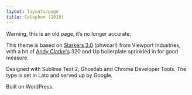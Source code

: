 ```yaml
---
layout: layouts/page
title: Colophon (2010)
---
```


Warning, this is an old page, it’s no longer accurate.

This theme is based on [Starkers 3.0](http://www.elliotjaystocks.com/blog/starkers-3/) (phwoar!) from Viewport Industries, with a bit of [Andy Clarke's](https://stuffandnonsense.co.uk) 320 and Up boilerplate sprinkled in for good measure.

Designed with Sublime Text 2, Ghostlab and Chrome Developer Tools. The type is set in Lato and served up by Google.

Built on WordPress.

 [1]: http://viewportindustries.com/ "Viewport Industries"
 [2]: http://stuffandnonsense.co.uk/projects/320andup/ "320 and Up – The ‘tiny screen first’ responsive boilerplate"
